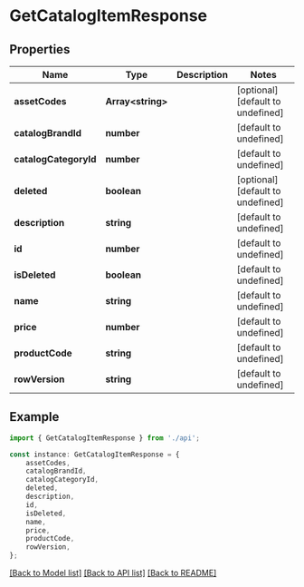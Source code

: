 # GetCatalogItemResponse


## Properties

Name | Type | Description | Notes
------------ | ------------- | ------------- | -------------
**assetCodes** | **Array&lt;string&gt;** |  | [optional] [default to undefined]
**catalogBrandId** | **number** |  | [default to undefined]
**catalogCategoryId** | **number** |  | [default to undefined]
**deleted** | **boolean** |  | [optional] [default to undefined]
**description** | **string** |  | [default to undefined]
**id** | **number** |  | [default to undefined]
**isDeleted** | **boolean** |  | [default to undefined]
**name** | **string** |  | [default to undefined]
**price** | **number** |  | [default to undefined]
**productCode** | **string** |  | [default to undefined]
**rowVersion** | **string** |  | [default to undefined]

## Example

```typescript
import { GetCatalogItemResponse } from './api';

const instance: GetCatalogItemResponse = {
    assetCodes,
    catalogBrandId,
    catalogCategoryId,
    deleted,
    description,
    id,
    isDeleted,
    name,
    price,
    productCode,
    rowVersion,
};
```

[[Back to Model list]](../README.md#documentation-for-models) [[Back to API list]](../README.md#documentation-for-api-endpoints) [[Back to README]](../README.md)
